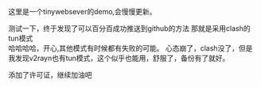 ﻿这里是一个tinywebsever的demo,会慢慢更新。

测试一下，终于发现了可以百分百成功推送到github的方法
那就是采用clash的tun模式  
哈哈哈哈，开心,其他模式有时候都有失败的可能。
心态崩了，clash没了，但是我发现v2rayn也有tun模式，这个似乎也能用，舒服了，备份有了就好。

添加了许可证，继续加油吧